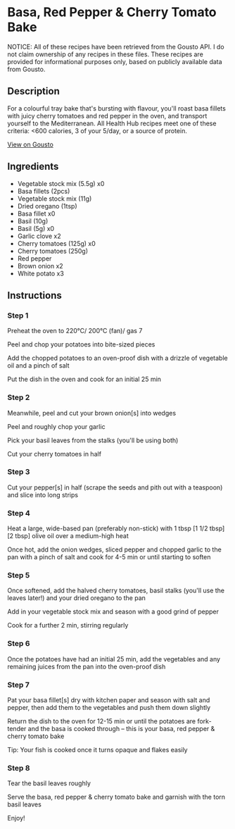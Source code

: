 # Basa, Red Pepper & Cherry Tomato Bake

NOTICE: All of these recipes have been retrieved from the Gousto API. I do not claim ownership of any recipes in these files. These recipes are provided for informational purposes only, based on publicly available data from Gousto.

## Description

For a colourful tray bake that's bursting with flavour, you'll roast basa fillets with juicy cherry tomatoes and red pepper in the oven, and transport yourself to the Mediterranean. All Health Hub recipes meet one of these criteria: <600 calories, 3 of your 5/day, or a source of protein.

[View on Gousto](https://www.gousto.co.uk/recipes/cookbook/basa-red-pepper-cherry-tomato-bake)

## Ingredients

- Vegetable stock mix (5.5g) x0
- Basa fillets (2pcs)
- Vegetable stock mix (11g)
- Dried oregano (1tsp)
- Basa fillet x0
- Basil (10g)
- Basil (5g) x0
- Garlic clove x2
- Cherry tomatoes (125g) x0
- Cherry tomatoes (250g)
- Red pepper
- Brown onion x2
- White potato x3

## Instructions


### Step 1

Preheat the oven to 220°C/ 200°C (fan)/ gas 7

Peel and chop your potatoes into bite-sized pieces

Add the chopped potatoes to an oven-proof dish with a drizzle of vegetable oil and a pinch of salt

Put the dish in the oven and cook for an initial 25 min


### Step 2

Meanwhile, peel and cut your brown onion[s] into wedges

Peel and roughly chop your garlic

Pick your basil leaves from the stalks (you'll be using both)

Cut your cherry tomatoes in half


### Step 3

Cut your pepper[s]<span class="text-danger"> </span>in half (scrape the seeds and pith out with a teaspoon) and slice into long strips


### Step 4

Heat a large, wide-based pan (preferably non-stick) with 1 tbsp <span class="text-purple">[1 1/2 tbsp</span>] <span class="text-danger">[2 tbsp]</span> olive oil over a medium-high heat

Once hot, add the onion wedges, sliced pepper and chopped garlic to the pan with a pinch of salt and cook for 4-5 min or until starting to soften


### Step 5

Once softened, add the halved cherry tomatoes, basil stalks (you'll use the leaves later!) and your dried oregano to the pan

Add in your vegetable stock mix and season with a good grind of pepper

Cook for a further 2 min, stirring regularly


### Step 6

Once the potatoes have had an initial 25 min, add the vegetables and any remaining juices from the pan into the oven-proof dish


### Step 7

Pat your basa fillet[s] dry with kitchen paper and season with salt and pepper, then add them to the vegetables and push them down slightly

Return the dish to the oven for 12-15 min or until the potatoes are fork-tender and the basa is cooked through – this is your basa, red pepper & cherry tomato bake

Tip: Your fish is cooked once it turns opaque and flakes easily

### Step 8

Tear the basil leaves roughly

Serve the basa, red pepper & cherry tomato bake and garnish with the torn basil leaves

Enjoy!

